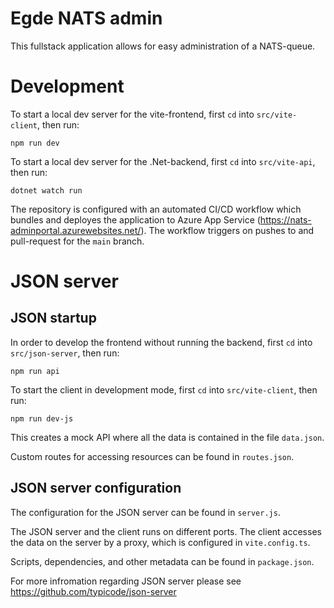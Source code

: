 # Egde NATS admin

This fullstack application allows for easy administration of a NATS-queue.

# Development

To start a local dev server for the vite-frontend, first `cd` into `src/vite-client`, then run:

```
npm run dev
```

To start a local dev server for the .Net-backend, first `cd` into `src/vite-api`, then run:

```
dotnet watch run
```

The repository is configured with an automated CI/CD workflow which bundles and deployes the application to Azure App Service (https://nats-adminportal.azurewebsites.net/). The workflow triggers on pushes to and pull-request for the `main` branch.

# JSON server

## JSON startup

In order to develop the frontend without running the backend, first `cd` into `src/json-server`, then run:

```
npm run api
```

To start the client in development mode, first `cd` into `src/vite-client`, then run:

```
npm run dev-js
```

This creates a mock API where all the data is contained in the file `data.json`.

Custom routes for accessing resources can be found in `routes.json`.

## JSON server configuration

The configuration for the JSON server can be found in `server.js`.

The JSON server and the client runs on different ports. The client accesses the data on the server by a proxy, which is configured in `vite.config.ts`.

Scripts, dependencies, and other metadata can be found in `package.json`.

For more infromation regarding JSON server please see https://github.com/typicode/json-server
